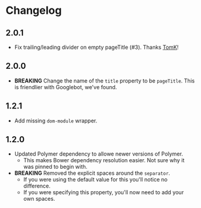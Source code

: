 # Changelog

## 2.0.1
- Fix trailing/leading divider on empty pageTitle (#3). Thanks [TomK](https://github.com/TomK/)!

## 2.0.0
- **BREAKING** Change the name of the `title` property to be `pageTitle`. This is friendlier with Googlebot, we've found.

## 1.2.1
- Add missing `dom-module` wrapper.

## 1.2.0
- Updated Polymer dependency to allowe newer versions of Polymer.
  - This makes Bower dependency resolution easier. Not sure why it was pinned to begin with.
- **BREAKING** Removed the explicit spaces around the `separator`.
  - If you were using the default value for this you'll notice no difference.
  - If you were specifying this property, you'll now need to add your own spaces.